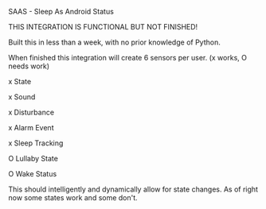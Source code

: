 SAAS - Sleep As Android Status 


THIS INTEGRATION IS FUNCTIONAL BUT NOT FINISHED!

Built this in less than a week, with no prior knowledge of Python.

When finished this integration will create 6 sensors per user. (x works, O needs work)

x State

x Sound 

x Disturbance

x Alarm Event

x Sleep Tracking

O  Lullaby State

O  Wake Status

This should intelligently and dynamically allow for state changes. As of right now some states work and some don't. 
